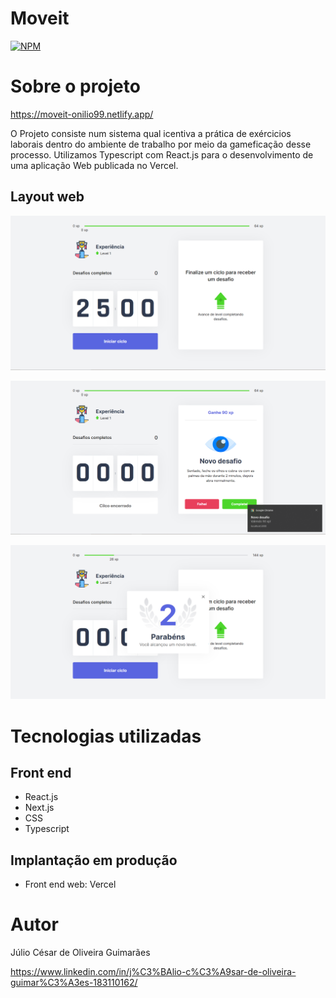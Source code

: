 # Moveit 

[![NPM](https://img.shields.io/npm/l/react)](https://github.com/c3saroliveira/moveit/blob/master/LICENSE) 

# Sobre o projeto

https://moveit-onilio99.netlify.app/

O Projeto consiste num sistema qual icentiva a prática de exércicios laborais dentro do ambiente de trabalho por meio da gameficação desse processo. Utilizamos Typescript com React.js para o desenvolvimento de uma aplicação Web publicada no Vercel.

## Layout web
![Web 1](https://github.com/c3saroliveira/moveit/blob/master/images/Tela-inicial.PNG)

![Web 2](https://github.com/c3saroliveira/moveit/blob/master/images/Tela-challenge.PNG)

![Web 3](https://github.com/c3saroliveira/moveit/blob/master/images/Tela-levelup.PNG)

# Tecnologias utilizadas
## Front end
- React.js
- Next.js
- CSS
- Typescript
## Implantação em produção
- Front end web: Vercel

# Autor

Júlio César de Oliveira Guimarães

https://www.linkedin.com/in/j%C3%BAlio-c%C3%A9sar-de-oliveira-guimar%C3%A3es-183110162/
